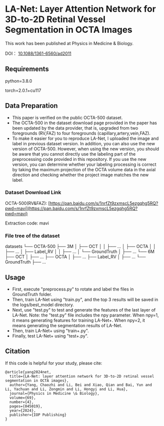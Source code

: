 # LA-Net: Layer Attention Network for 3D-to-2D Retinal Vessel Segmentation in OCTA Images

This work has been published at Physics in Medicine & Biology.

DOI： [10.1088/1361-6560/ad2011](https://iopscience.iop.org/article/10.1088/1361-6560/ad2011)

## Requirements
python=3.8.0

torch=2.0.1+cu117

## Data Preparation
* This paper is verified on the public OCTA-500 dataset.
* The OCTA-500 in the dataset download page provided in the paper has been updated by the data provider, that is, upgraded from two foregrounds (RV,FAZ) to four foregrounds (capillary,artery,vein,FAZ).
* To make it easier for you to reproduce LA-Net, I uploaded the image and label in previous dataset version. In addition, you can also use the new version of OCTA-500. However, when using the new version, you should be aware that you cannot directly use the labeling part of the preprocessing code provided in this repository. If you use the new version, you can determine whether your labeling processing is correct by taking the maximum projection of the OCTA volume data in the axial direction and checking whether the project image matches the new label.

### Dataset Download Link
OCTA-500(RV&FAZ): [https://pan.baidu.com/s/1nrfZt9zxmscL5ezgqhg5RQ?pwd=mavi](https://pan.baidu.com/s/1nrfZt9zxmscL5ezgqhg5RQ?pwd=mavi) 

Extraction code: mavi

### File tree of the dataset
datasets
└── OCTA-500
    ├── 3M
    │   ├── OCT
    │   │   ├── ...
    │   ├── OCTA
    │   │   ├── ...
    │   ├── Label_RV
    │   │   ├── ...
    │   └── GroundTruth
    │       ├── ...
    └── 6M
        ├── OCT
        │   ├── ...
        ├── OCTA
        │   ├── ...
        ├── Label_RV
        │   ├── ...
        └── GroundTruth
            ├── ...

			
## Usage
* First, execute "preprocess.py" to rotate and label the files in GroundTruth folder. 
* Then, train LA-Net using "train.py", and the top 3 results will be saved in the logs/best_model directory.
* Next, use "test.py" to test and generate the features of the last layer of LA-Net. Note: the "test.py" file includes the npy parameter. When npy=1, it means generating features for training LA-Net+. When npy=2, it means generating the segmentation results of LA-Net.
* Then, train LA-Net+ using "train+.py".
* Finally, test LA-Net+ using "test+.py".


## Citation
If this code is helpful for your study, please cite:
```
@article{yang2024net,
  title={LA-Net: layer attention network for 3D-to-2D retinal vessel segmentation in OCTA images},
  author={Yang, Chaozhi and Li, Bei and Xiao, Qian and Bai, Yun and Li, Yachuan and Li, Zongmin and Li, Hongyi and Li, Hua},
  journal={Physics in Medicine \& Biology},
  volume={69},
  number={4},
  pages={045019},
  year={2024},
  publisher={IOP Publishing}
}
```
